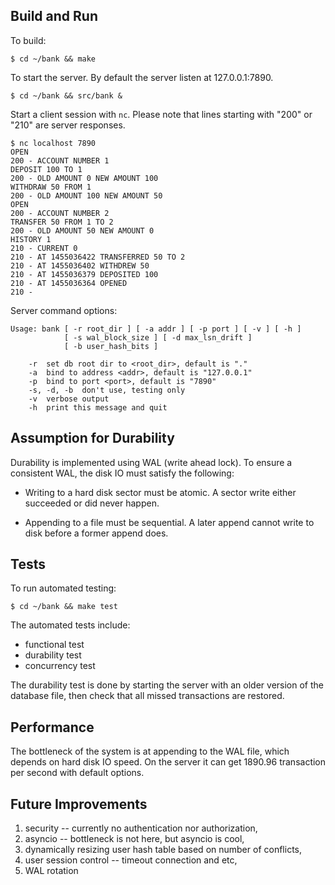 ## Build and Run

To build:

    $ cd ~/bank && make

To start the server.  By default the server listen at 127.0.0.1:7890.

    $ cd ~/bank && src/bank &

Start a client session with `nc`.  Please note that lines starting
with "200" or "210" are server responses.

    $ nc localhost 7890
    OPEN
    200 - ACCOUNT NUMBER 1
    DEPOSIT 100 TO 1
    200 - OLD AMOUNT 0 NEW AMOUNT 100
    WITHDRAW 50 FROM 1
    200 - OLD AMOUNT 100 NEW AMOUNT 50
    OPEN
    200 - ACCOUNT NUMBER 2
    TRANSFER 50 FROM 1 TO 2
    200 - OLD AMOUNT 50 NEW AMOUNT 0
    HISTORY 1
    210 - CURRENT 0
    210 - AT 1455036422 TRANSFERRED 50 TO 2
    210 - AT 1455036402 WITHDREW 50
    210 - AT 1455036379 DEPOSITED 100
    210 - AT 1455036364 OPENED
    210 - 

Server command options:

    Usage: bank [ -r root_dir ] [ -a addr ] [ -p port ] [ -v ] [ -h ]
                [ -s wal_block_size ] [ -d max_lsn_drift ]
                [ -b user_hash_bits ]

        -r  set db root dir to <root_dir>, default is "."
        -a  bind to address <addr>, default is "127.0.0.1"
        -p  bind to port <port>, default is "7890"
        -s, -d, -b  don't use, testing only
        -v  verbose output
        -h  print this message and quit

## Assumption for Durability

Durability is implemented using WAL (write ahead lock).  To ensure a
consistent WAL, the disk IO must satisfy the following:

  - Writing to a hard disk sector must be atomic.  A sector write
    either succeeded or did never happen.

  - Appending to a file must be sequential.  A later append cannot
    write to disk before a former append does.

## Tests

To run automated testing:

    $ cd ~/bank && make test

The automated tests include:

  - functional test
  - durability test
  - concurrency test

The durability test is done by starting the server with an older
version of the database file, then check that all missed transactions
are restored.

## Performance

The bottleneck of the system is at appending to the WAL file, which
depends on hard disk IO speed.  On the server it can get 1890.96
transaction per second with default options.

## Future Improvements

  1. security -- currently no authentication nor authorization,
  2. asyncio -- bottleneck is not here, but asyncio is cool,
  3. dynamically resizing user hash table based on number of conflicts,
  4. user session control -- timeout connection and etc,
  5. WAL rotation
